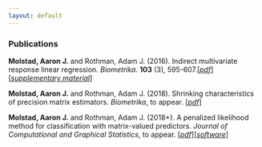 ```yaml
---
layout: default
---
```

### Publications

**Molstad, Aaron J.** and Rothman, Adam J. (2016). Indirect multivariate response linear regression. *Biometrika*. **103** (3), 595-607.[[*pdf*](https://academic.oup.com/biomet/article-abstract/103/3/595/1744444/Indirect-multivariate-response-linear-regression?redirectedFrom=fulltext)][[*supplementary material*](pages/IMRLR_Supp.pdf)]

**Molstad, Aaron J.** and Rothman, Adam J. (2018). Shrinking characteristics of precision matrix estimators. *Biometrika*, to appear. [[*pdf*](https://arxiv.org/abs/1704.04820)]

**Molstad, Aaron J.**  and Rothman, Adam J. (2018+). A penalized likelihood method for classification with matrix-valued predictors. *Journal of Computational and Graphical Statistics*, to appear. [[*pdf*](pages/MatrixLDA.pdf)][[*software*](https://cran.r-project.org/web/packages/MatrixLDA/.)]
